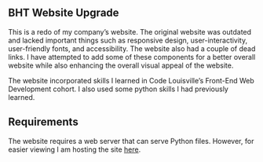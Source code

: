 ## BHT Website Upgrade
This is a redo of my company’s website.  The original website was outdated and lacked important things such as responsive design, user-interactivity, user-friendly fonts, and accessibility.  The website also had a couple of dead links.  I have attempted to add some of these components for a better overall website while also enhancing the overall visual appeal of the website.

The website incorporated skills I learned in Code Louisville’s Front-End Web Development cohort.  I also used some python skills I had previously learned.

## Requirements
The website requires a web server that can serve Python files.  However, for easier viewing I am hosting the site [here](http://kenneth.pythonanywhere.com).
